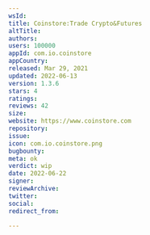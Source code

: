 ```yaml
---
wsId: 
title: Coinstore:Trade Crypto&Futures
altTitle: 
authors: 
users: 100000
appId: com.io.coinstore
appCountry: 
released: Mar 29, 2021
updated: 2022-06-13
version: 1.3.6
stars: 4
ratings: 
reviews: 42
size: 
website: https://www.coinstore.com
repository: 
issue: 
icon: com.io.coinstore.png
bugbounty: 
meta: ok
verdict: wip
date: 2022-06-22
signer: 
reviewArchive: 
twitter: 
social: 
redirect_from: 

---
```


